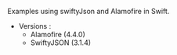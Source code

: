 
Examples using swiftyJson and Alamofire in Swift.
- Versions : 
  - Alamofire (4.4.0)
  - SwiftyJSON (3.1.4)
